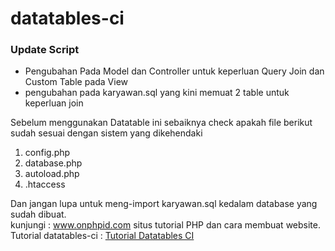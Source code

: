 # datatables-ci

<h3>Update Script</h3>
<ul>
<li>Pengubahan Pada Model dan Controller untuk keperluan Query Join dan Custom Table pada View</li>
<li>pengubahan pada karyawan.sql yang kini memuat 2 table untuk keperluan join</li>
</ul>

Sebelum menggunakan Datatable ini sebaiknya check apakah file berikut sudah sesuai dengan sistem yang dikehendaki
<ol>
<li>config.php</li>
<li>database.php</li>
<li>autoload.php</li>
<li>.htaccess</li>
</ol>

Dan jangan lupa untuk meng-import karyawan.sql kedalam database yang sudah dibuat.<br>
kunjungi : <a href="//www.onphpid.com" title="tutorial php">www.onphpid.com</a> situs tutorial PHP dan cara membuat website.
<br/>
Tutorial datatables-ci : <a href="//www.onphpid.com/cara-mengunakan-datatables-pada-codeigniter-3.html">Tutorial Datatables CI</a>

